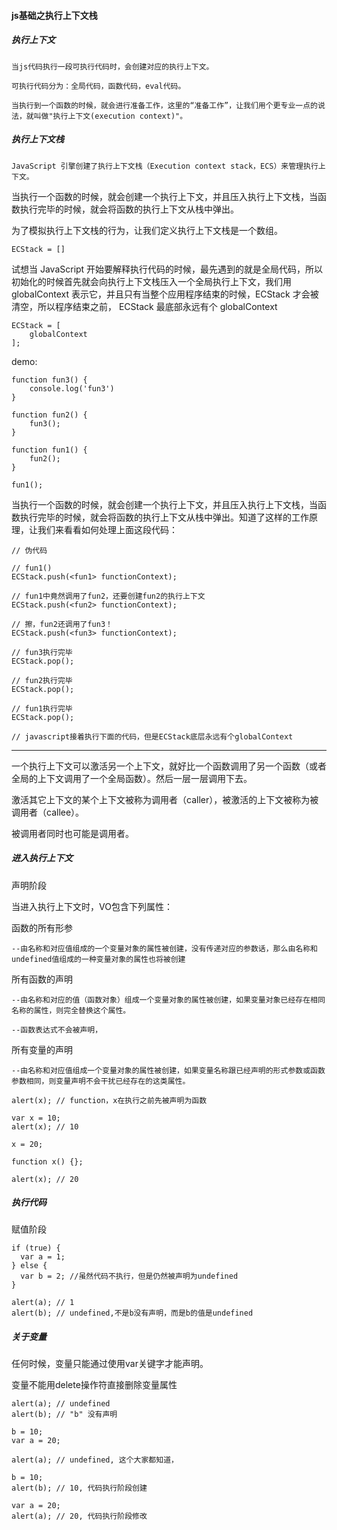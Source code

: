 #### js基础之执行上下文栈

##### 执行上下文

```
当js代码执行一段可执行代码时，会创建对应的执行上下文。

可执行代码分为：全局代码，函数代码，eval代码。

当执行到一个函数的时候，就会进行准备工作，这里的“准备工作”，让我们用个更专业一点的说法，就叫做"执行上下文(execution context)"。

```

##### 执行上下文栈

```
JavaScript 引擎创建了执行上下文栈（Execution context stack，ECS）来管理执行上下文。

```

当执行一个函数的时候，就会创建一个执行上下文，并且压入执行上下文栈，当函数执行完毕的时候，就会将函数的执行上下文从栈中弹出。

为了模拟执行上下文栈的行为，让我们定义执行上下文栈是一个数组。

```
ECStack = []

```

试想当 JavaScript 开始要解释执行代码的时候，最先遇到的就是全局代码，所以初始化的时候首先就会向执行上下文栈压入一个全局执行上下文，我们用 globalContext 表示它，并且只有当整个应用程序结束的时候，ECStack 才会被清空，所以程序结束之前， ECStack 最底部永远有个 globalContext

```
ECStack = [
    globalContext
];
```

demo:

```
function fun3() {
    console.log('fun3')
}

function fun2() {
    fun3();
}

function fun1() {
    fun2();
}

fun1();
```

当执行一个函数的时候，就会创建一个执行上下文，并且压入执行上下文栈，当函数执行完毕的时候，就会将函数的执行上下文从栈中弹出。知道了这样的工作原理，让我们来看看如何处理上面这段代码：

```
// 伪代码

// fun1()
ECStack.push(<fun1> functionContext);

// fun1中竟然调用了fun2，还要创建fun2的执行上下文
ECStack.push(<fun2> functionContext);

// 擦，fun2还调用了fun3！
ECStack.push(<fun3> functionContext);

// fun3执行完毕
ECStack.pop();

// fun2执行完毕
ECStack.pop();

// fun1执行完毕
ECStack.pop();

// javascript接着执行下面的代码，但是ECStack底层永远有个globalContext
```

---


一个执行上下文可以激活另一个上下文，就好比一个函数调用了另一个函数（或者全局的上下文调用了一个全局函数）。然后一层一层调用下去。

激活其它上下文的某个上下文被称为调用者（caller），被激活的上下文被称为被调用者（callee）。

被调用者同时也可能是调用者。


##### 进入执行上下文

声明阶段

当进入执行上下文时，VO包含下列属性：

函数的所有形参

	--由名称和对应值组成的一个变量对象的属性被创建，没有传递对应的参数话，那么由名称和undefined值组成的一种变量对象的属性也将被创建

所有函数的声明

	--由名称和对应的值（函数对象）组成一个变量对象的属性被创建，如果变量对象已经存在相同名称的属性，则完全替换这个属性。

	--函数表达式不会被声明，

所有变量的声明

	--由名称和对应值组成一个变量对象的属性被创建，如果变量名称跟已经声明的形式参数或函数参数相同，则变量声明不会干扰已经存在的这类属性。


```
alert(x); // function，x在执行之前先被声明为函数
 
var x = 10;
alert(x); // 10
 
x = 20;
 
function x() {};
 
alert(x); // 20
```

##### 执行代码

赋值阶段

```
if (true) {
  var a = 1;
} else {
  var b = 2; //虽然代码不执行，但是仍然被声明为undefined
}
 
alert(a); // 1
alert(b); // undefined,不是b没有声明，而是b的值是undefined
```

##### 关于变量

任何时候，变量只能通过使用var关键字才能声明。

变量不能用delete操作符直接删除变量属性

```
alert(a); // undefined
alert(b); // "b" 没有声明
 
b = 10;
var a = 20;
```

```
alert(a); // undefined, 这个大家都知道，
 
b = 10;
alert(b); // 10, 代码执行阶段创建
 
var a = 20;
alert(a); // 20, 代码执行阶段修改
```









